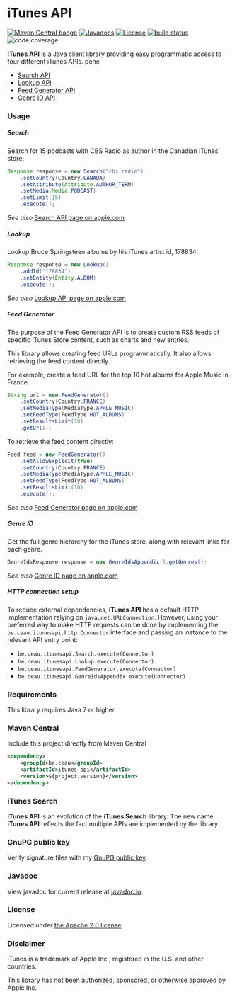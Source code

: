 # iTunes API

[![Maven Central badge](https://maven-badges.herokuapp.com/maven-central/be.ceau/itunes-api/badge.svg)](https://mvnrepository.com/artifact/be.ceau/itunes-api)  [![Javadocs](https://javadoc.io/badge/be.ceau/itunes-api.svg)](https://javadoc.io/doc/be.ceau/itunes-api)  [![License](https://img.shields.io/badge/License-Apache%202.0-blue.svg)](https://www.apache.org/licenses/LICENSE-2.0.txt) [![build status](https://api.travis-ci.org/mdewilde/itunes-api.svg?branch=master)](https://travis-ci.org/mdewilde/itunes-api) ![code coverage](https://codecov.io/gh/mdewilde/itunes-api/branch/master/graph/badge.svg)

**iTunes API** is a Java client library providing easy programmatic access to four different iTunes APIs. pene

  * [Search API](https://affiliate.itunes.apple.com/resources/documentation/itunes-store-web-service-search-api/#searching)
  * [Lookup API](https://affiliate.itunes.apple.com/resources/documentation/itunes-store-web-service-search-api/#lookup)
  * [Feed Generator API](https://rss.itunes.apple.com/en-us)
  * [Genre ID API](https://affiliate.itunes.apple.com/resources/documentation/genre-mapping/)

### Usage

##### Search
Search for 15 podcasts with CBS Radio as author in the Canadian iTunes store:

```Java
Response response = new Search("cbs radio")
	.setCountry(Country.CANADA)
	.setAttribute(Attribute.AUTHOR_TERM)
	.setMedia(Media.PODCAST)
	.setLimit(15)
	.execute();
```
_See also_ [Search API page on apple.com](https://affiliate.itunes.apple.com/resources/documentation/itunes-store-web-service-search-api/#searching)

##### Lookup
Lookup Bruce Springsteen albums by his iTunes artist id, 178834:
		
```Java
Response response = new Lookup()
	.addId("178834")
	.setEntity(Entity.ALBUM)
	.execute();
```

_See also_ [Lookup API page on apple.com](https://affiliate.itunes.apple.com/resources/documentation/itunes-store-web-service-search-api/#lookup)

##### Feed Generator
The purpose of the Feed Generator API is to create custom RSS feeds of specific iTunes Store content, such as charts and new entries.

This library allows creating feed URLs programmatically. It also allows retrieving the feed content directly.

For example, create a feed URL for the top 10 hot albums for Apple Music in France:

```Java
String url = new FeedGenerator()
	.setCountry(Country.FRANCE)
	.setMediaType(MediaType.APPLE_MUSIC)
	.setFeedType(FeedType.HOT_ALBUMS)
	.setResultsLimit(10)
	.getUrl();
```

To retrieve the feed content directly:

```Java
Feed feed = new FeedGenerator()
	.setAllowExplicit(true)
	.setCountry(Country.FRANCE)
	.setMediaType(MediaType.APPLE_MUSIC)
	.setFeedType(FeedType.HOT_ALBUMS)
	.setResultsLimit(10)
	.execute();
```

_See also_ [Feed Generator page on apple.com](https://rss.itunes.apple.com/)

##### Genre ID
Get the full genre hierarchy for the iTunes store, along with relevant links for each genre.

```Java
GenreIdsResponse response = new GenreIdsAppendix().getGenres();
```

_See also_ [Genre ID page on apple.com](https://affiliate.itunes.apple.com/resources/documentation/genre-mapping/)

##### HTTP connection setup

To reduce external dependencies, **iTunes API** has a default HTTP implementation relying on `java.net.URLConnection`. However, using your preferred way to make HTTP requests can be done by implementing the `be.ceau.itunesapi.http.Connector` interface and passing an instance to the relevant API entry point:

  * `be.ceau.itunesapi.Search.execute(Connector)`
  * `be.ceau.itunesapi.Lookup.execute(Connector)`
  * `be.ceau.itunesapi.FeedGenerator.execute(Connector)`
  * `be.ceau.itunesapi.GenreIdsAppendix.execute(Connector)`

### Requirements
This library requires Java 7 or higher.

### Maven Central
Include this project directly from Maven Central
```XML
<dependency>
	<groupId>be.ceau</groupId>
	<artifactId>itunes-api</artifactId>
	<version>${project.version}</version>
</dependency>
```
### iTunes Search
**iTunes API** is an evolution of the **iTunes Search** library. The new name **iTunes API** reflects the fact multiple APIs are implemented by the library.

### GnuPG public key
Verify signature files with my [GnuPG public key](https://www.ceau.be/pubkey.gpg).

### Javadoc
View javadoc for current release at [javadoc.io](https://javadoc.io/doc/be.ceau/itunes-api).

### License
Licensed under [the Apache 2.0 license](https://www.apache.org/licenses/LICENSE-2.0.txt).

### Disclaimer
iTunes is a trademark of Apple Inc., registered in the U.S. and other countries.

This library has not been authorized, sponsored, or otherwise approved by Apple Inc.
